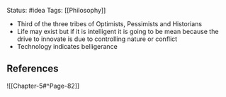Status: #idea
Tags: [[Philosophy]]

* Third of the three tribes of Optimists, Pessimists and Historians
* Life may exist but if it is intelligent it is going to be mean because the drive to innovate is due to controlling nature or conflict
* Technology indicates belligerance

## References

![[Chapter-5#^Page-82]]